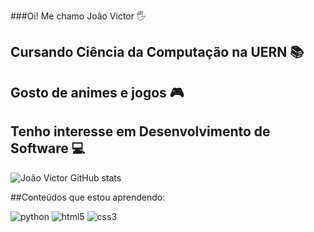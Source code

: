 ###Oi! Me chamo João Victor 🖐️ 
## Cursando Ciência da Computação na UERN 📚
## Gosto de animes e jogos 🎮
## Tenho interesse em Desenvolvimento de Software 💻

![João Victor GitHub stats](https://github-readme-stats.vercel.app/api?username=joao-victor-costa-gomes&show_icons=true&theme=dark)

##Conteúdos que estou aprendendo: 
<div style="display: inline-block;"><img src="https://img.shields.io/badge/Python-3776AB?style=for-the-badge&logo=python&logoColor=white"alt="python"></div>

<div style="display: inline-block;"><img src="https://img.shields.io/badge/HTML5-E34F26?style=for-the-badge&logo=html5&logoColor=white"alt="html5"></div>

<div style="display: inline-block;"><img src="https://img.shields.io/badge/CSS3-1572B6?style=for-the-badge&logo=css3&logoColor=white"alt="css3"></div>
